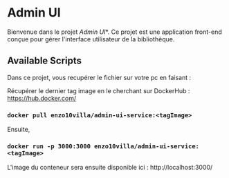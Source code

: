 # Admin UI

Bienvenue dans le projet *Admin UI**. Ce projet est une application front-end conçue pour gérer l'interface utilisateur de la bibliothèque.

## Available Scripts

Dans ce projet, vous recupérer le fichier sur votre pc en faisant :

Récupérer le dernier tag image en le cherchant sur DockerHub : https://hub.docker.com/

### `docker pull enzo10villa/admin-ui-service:<tagImage>`

Ensuite,

### `docker run -p 3000:3000 enzo10villa/admin-ui-service:<tagImage>`

L'image du conteneur sera ensuite disponible ici : http://localhost:3000/
